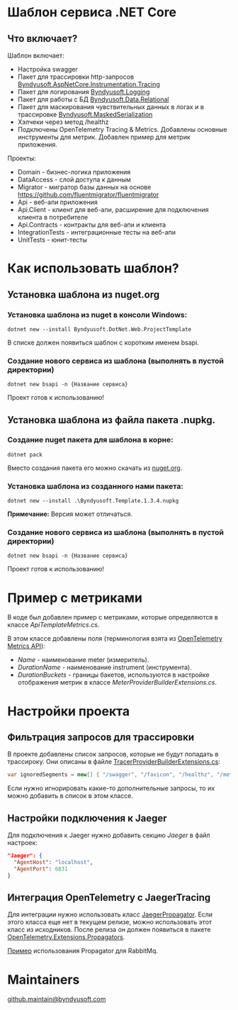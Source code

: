 ﻿# Шаблон сервиса .NET Core

## Что включает?
Шаблон включает:
 - Настройка swagger
 - Пакет для трассировки http-запросов [Byndyusoft.AspNetCore.Instrumentation.Tracing](https://github.com/Byndyusoft/Byndyusoft.AspNetCore.Instrumentation.Tracing)
 - Пакет для логирования [Byndyusoft.Logging](https://github.com/Byndyusoft/Byndyusoft.Logging)
 - Пакет для работы с БД [Byndyusoft.Data.Relational](https://github.com/Byndyusoft/Byndyusoft.Data.Relational)
 - Пакет для маскирования чувствительных данных в логах и в трассировке [Byndyusoft.MaskedSerialization](https://github.com/Byndyusoft/Byndyusoft.MaskedSerialization)
 - Хэлчеки через метод /healthz
 - Подключены OpenTelemetry Tracing & Metrics. Добавлены основные инструменты для метрик. Добавлен пример для метрик приложения.

Проекты:
- Domain - бизнес-логика приложения
- DataAccess - слой доступа к данным
- Migrator - мигратор базы данных на основе https://github.com/fluentmigrator/fluentmigrator
- Api - веб-апи приложения
- Api.Client - клиент для веб-апи, расширение для подключения клиента в потребителе
- Api.Contracts - контракты для веб-апи и клиента
- IntegrationTests - интеграционные тесты на веб-апи
- UnitTests - юнит-тесты

# Как использовать шаблон?

## Установка шаблона из nuget.org

### Установка шаблона из nuget в консоли Windows:
```shell
dotnet new --install Byndyusoft.DotNet.Web.ProjectTemplate
```

В списке должен появиться шаблон с коротким именем bsapi.

### Создание нового сервиса из шаблона (выполнять в пустой директории)
```shell
dotnet new bsapi -n {Название сервиса}
```

Проект готов к использованию!

## Установка шаблона из файла пакета .nupkg.

### Создание nuget пакета для шаблона в корне:
```shell
dotnet pack
```

Вместо создания пакета его можно скачать из [nuget.org](https://www.nuget.org/packages/Byndyusoft.Template).

### Установка шаблона из созданного нами пакета:
```shell
dotnet new --install .\Byndyusoft.Template.1.3.4.nupkg
```

**Примечание:** Версия может отличаться.

### Создание нового сервиса из шаблона (выполнять в пустой директории)
```shell
dotnet new bsapi -n {Название сервиса}
```

Проект готов к использованию!

# Пример с метриками

В коде был добавлен пример с метриками, которые определяются в классе *ApiTemplateMetrics.cs*.

В этом классе добавлены поля (терминология взята из [OpenTelemetry Metrics API](https://opentelemetry.io/docs/reference/specification/metrics/api/)):

 - *Name* - наименование meter (измеритель).
 - *DurationName* - наименование instrument (инструмента).
 - *DurationBuckets* - границы бакетов, используются в настройке отображения метрик в классе *MeterProviderBuilderExtensions.cs*.

# Настройки проекта

## Фильтрация запросов для трассировки

В проекте добавлены список запросов, которые не будут попадать в трассироку. Они описаны в файле [TracerProviderBuilderExtensions.cs](https://github.com/Byndyusoft/byndyusoft-templates-api/blob/main/templates/src/Api/Infrastructure/OpenTelemetry/TracerProviderBuilderExtensions.cs):

```csharp
var ignoredSegments = new[] { "/swagger", "/favicon", "/healthz", "/metrics" };
```

Если нужно игнорировать какие-то дополнительные запросы, то их можно добавить в список в этом классе.

## Настройки подключения к Jaeger

Для подключения к Jaeger нужно добавить секцию *Jaeger* в файл настроек:

```json
"Jaeger": {
  "AgentHost": "localhost",
  "AgentPort": 6831
}
```

## Интеграция OpenTelemetry с JaegerTracing
Для интеграции нужно использовать класс [JaegerPropagator](https://github.com/open-telemetry/opentelemetry-dotnet/blob/1da5b8623c2bc82fe3681e3c082a6b8e685b66b9/src/OpenTelemetry.Extensions.Propagators/JaegerPropagator.cs). Если этого класса еще нет в текущем релизе, можно использовать этот класс из исходников. После релиза он должен появиться в пакете [OpenTelemetry.Extensions.Propagators](https://www.nuget.org/packages/OpenTelemetry.Extensions.Propagators). 

[Пример](https://github.com/open-telemetry/opentelemetry-dotnet/blob/25cfa1721fd8d55ca5e9ff55a8ac610bba9d69d1/examples/MicroserviceExample/Utils/Messaging/MessageSender.cs#77) использования Propagator для RabbitMq.

# Maintainers
github.maintain@byndyusoft.com
